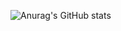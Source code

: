 ![Anurag's GitHub stats](https://github-readme-stats.vercel.app/api?[KyeongYeongDEV](https://github.com/KyeongYeongDEV)=anuraghazra&show_icons=true&theme=transparent)
